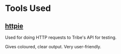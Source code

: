 Tools Used
==========

## [httpie](https://github.com/jakubroztocil/httpie)

Used for doing HTTP requests to Tribe's API for testing.

Gives coloured, clear output. Very user-friendly.




